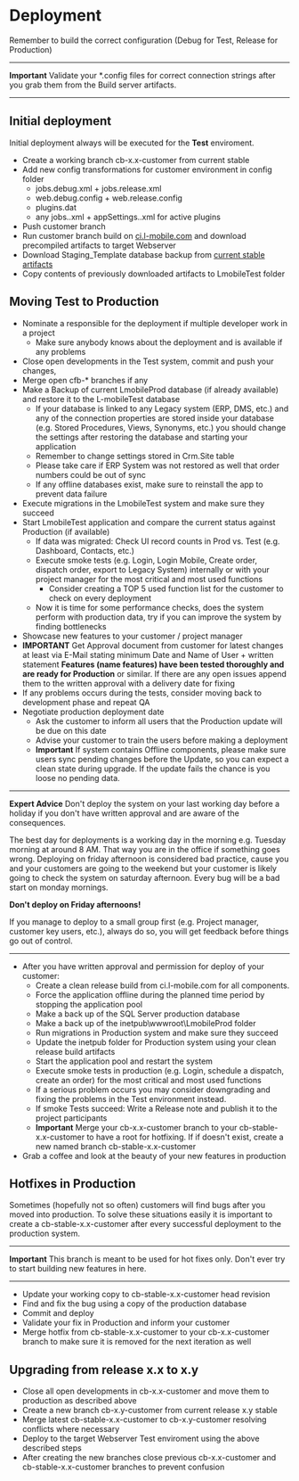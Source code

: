 # Deployment
Remember to build the correct configuration (Debug for Test, Release for Production)

----
__Important__ Validate your *.config files for correct connection strings after you grab them from the Build server artifacts.

----

## Initial deployment
Initial deployment always will be executed for the **Test** enviroment.

- Create a working branch cb-x.x-customer from current stable
- Add new config transformations for customer environment in config folder
  - jobs.debug.xml + jobs.release.xml
  - web.debug.config + web.release.config
  - plugins.dat
  - any jobs.<configuration>.xml + appSettings.<configuration>.xml for active plugins
- Push customer branch
- Run customer branch build on [ci.l-mobile.com](http://ci.l-mobile.com) and download precompiled artifacts to target Webserver
- Download Staging_Template database backup from [current stable artifacts](http://ci.l-mobile.com)
- Copy contents of previously downloaded artifacts to LmobileTest folder

## Moving Test to Production
- Nominate a responsible for the deployment if multiple developer work in a project
	- Make sure anybody knows about the deployment and is available if any problems
- Close open developments in the Test system, commit and push your changes, 
- Merge open cfb-* branches if any
- Make a Backup of current LmobileProd database (if already available) and restore it to the L-mobileTest database
  - If your database is linked to any Legacy system (ERP, DMS, etc.) and any of the connection properties are stored inside your database (e.g. Stored Procedures, Views, Synonyms, etc.) you should change the settings after restoring the database and starting your application
  - Remember to change settings stored in Crm.Site table
  - Please take care if ERP System was not restored as well that order numbers could be out of sync
  - If any offline databases exist, make sure to reinstall the app to prevent data failure
- Execute migrations in the LmobileTest system and make sure they succeed
- Start LmobileTest application and compare the current status against Production (if available)
  - If data was migrated: Check UI record counts in Prod vs. Test (e.g. Dashboard, Contacts, etc.)
  - Execute smoke tests (e.g. Login, Login Mobile, Create order, dispatch order, export to Legacy System) internally or with your project manager for the most critical and most used functions
    - Consider creating a TOP 5 used function list for the customer to check on every deployment
  - Now it is time for some performance checks, does the system perform with production data, try if you can improve the system by finding bottlenecks
- Showcase new features to your customer / project manager
- **IMPORTANT** Get Approval document from customer for latest changes at least via E-Mail stating minimum Date and Name of User + written statement **Features (name features) have been tested thoroughly and are ready for Production** or similar. If there are any open issues append them to the written approval with a delivery date for fixing
- If any problems occurs during the tests, consider moving back to development phase and repeat QA
- Negotiate production deployment date
  - Ask the customer to inform all users that the Production update will be due on this date
  - Advise your customer to train the users before making a deployment
  - **Important** If system contains Offline components, please make sure users sync pending changes before the Update, so you can expect a clean state during upgrade. If the update fails the chance is you loose no pending data. 

----
**Expert Advice** Don't deploy the system on your last working day before a holiday if you don't have written approval and are aware of the consequences. 

The best day for deployments is a working day in the morning e.g. Tuesday morning at around 8 AM. That way you are in the office if something goes wrong. Deploying on friday afternoon is considered bad practice, cause you and your customers are going to the weekend but your customer is likely going to check the system on saturday afternoon. Every bug will be a bad start on monday mornings.

**Don't deploy on Friday afternoons!**

If you manage to deploy to a small group first (e.g. Project manager, customer key users, etc.), always do so, you will get feedback before things go out of control.

----

- After you have written approval and permission for deploy of your customer:
  - Create a clean release build from ci.l-mobile.com for all components. 
  - Force the application offline during the planned time period by stopping the application pool
  - Make a back up of the SQL Server production database
  - Make a back up of the inetpub\wwwroot\LmobileProd folder
  - Run migrations in Production system and make sure they succeed
  - Update the inetpub folder for Production system using your clean release build artifacts
  - Start the application pool and restart the system
  - Execute smoke tests in production (e.g. Login, schedule a dispatch, create an order) for the most critical and most used functions
  - If a serious problem occurs you may consider downgrading and fixing the problems in the Test environment instead.
  - If smoke Tests succeed: Write a Release note and publish it to the project participants
  - **Important** Merge your cb-x.x-customer branch to your cb-stable-x.x-customer to have a root for hotfixing. If if doesn't exist, create a new named branch cb-stable-x.x-customer
- Grab a coffee and look at the beauty of your new features in production

## Hotfixes in Production
Sometimes (hopefully not so often) customers will find bugs after you moved into production. To solve these situations easily it is important to create a cb-stable-x.x-customer after every successful deployment to the production system. 

----
**Important** This branch is meant to be used for hot fixes only. Don't ever try to start building new features in here.

----

- Update your working copy to cb-stable-x.x-customer head revision
- Find and fix the bug using a copy of the production database
- Commit and deploy
- Validate your fix in Production and inform your customer
- Merge hotfix from cb-stable-x.x-customer to your cb-x.x-customer branch to make sure it is removed for the next iteration as well

## Upgrading from release x.x to x.y
- Close all open developments in cb-x.x-customer and move them to production as described above
- Create a new branch cb-x.y-customer from current release x.y stable
- Merge latest cb-stable-x.x-customer to cb-x.y-customer resolving conflicts where necessary
- Deploy to the target Webserver Test enviroment using the above described steps
- After creating the new branches close previous cb-x.x-customer and cb-stable-x.x-customer branches to prevent confusion